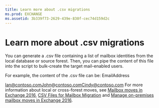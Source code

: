```yaml
---
title: Learn more about .csv migrations
ms.prod: EXCHANGE
ms.assetid: 3b339f73-2629-439e-830f-cec74d159d2c
---
```



# Learn more about .csv migrations

You can generate a .csv file containing a list of mailbox identities from the local database or source forest. Then, you can pipe the content of this file into the script to bulk-create the target mail-enabled users.
  
    
    

For example, the content of the .csv file can be:
EmailAddress
  
    
    

Ian@contoso.comJohn@contoso.comCindy@contoso.com For more information about local or cross-forest moves, see  [Mailbox moves in Exchange 2016](mailbox-moves-in-exchange-2016.md),  [CSV Files for Mailbox Migration](http://technet.microsoft.com/library/e67b3455-3946-4335-b80c-97823c76ac54.aspx) and [Manage on-premises mailbox moves in Exchange 2016](manage-on-premises-mailbox-moves-in-exchange-2016.md).
